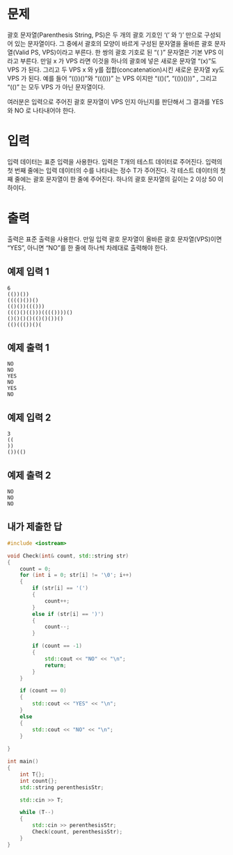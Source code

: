 문제
=========
괄호 문자열(Parenthesis String, PS)은 두 개의 괄호 기호인 ‘(’ 와 ‘)’ 만으로 구성되어 있는 문자열이다. 그 중에서 괄호의 모양이 바르게 구성된 문자열을 올바른 괄호 문자열(Valid PS, VPS)이라고 부른다. 한 쌍의 괄호 기호로 된 “( )” 문자열은 기본 VPS 이라고 부른다. 만일 x 가 VPS 라면 이것을 하나의 괄호에 넣은 새로운 문자열 “(x)”도 VPS 가 된다. 그리고 두 VPS x 와 y를 접합(concatenation)시킨 새로운 문자열 xy도 VPS 가 된다. 예를 들어 “(())()”와 “((()))” 는 VPS 이지만 “(()(”, “(())()))” , 그리고 “(()” 는 모두 VPS 가 아닌 문자열이다. 

여러분은 입력으로 주어진 괄호 문자열이 VPS 인지 아닌지를 판단해서 그 결과를 YES 와 NO 로 나타내어야 한다. 

입력
========
입력 데이터는 표준 입력을 사용한다. 입력은 T개의 테스트 데이터로 주어진다. 입력의 첫 번째 줄에는 입력 데이터의 수를 나타내는 정수 T가 주어진다. 각 테스트 데이터의 첫째 줄에는 괄호 문자열이 한 줄에 주어진다. 하나의 괄호 문자열의 길이는 2 이상 50 이하이다. 

출력
========
출력은 표준 출력을 사용한다. 만일 입력 괄호 문자열이 올바른 괄호 문자열(VPS)이면 “YES”, 아니면 “NO”를 한 줄에 하나씩 차례대로 출력해야 한다. 

예제 입력 1 
---------
```
6
(())())
(((()())()
(()())((()))
((()()(()))(((())))()
()()()()(()()())()
(()((())()(
```
예제 출력 1 
---------
```
NO
NO
YES
NO
YES
NO
```
예제 입력 2 
--------
```
3
((
))
())(()
```
예제 출력 2 
--------
```
NO
NO
NO
```

내가 제출한 답
----------
```cpp
#include <iostream>

void Check(int& count, std::string str)
{
	count = 0;
	for (int i = 0; str[i] != '\0'; i++)
	{
		if (str[i] == '(')
		{
			count++;
		}
		else if (str[i] == ')')
		{
			count--;
		}

		if (count == -1)
		{
			std::cout << "NO" << "\n";
			return;
		}
	}

	if (count == 0)
	{
		std::cout << "YES" << "\n";
	}
	else
	{
		std::cout << "NO" << "\n";
	}
	
}

int main()
{
	int T{};
	int count{};
	std::string perenthesisStr;

	std::cin >> T;

	while (T--)
	{
		std::cin >> perenthesisStr;
		Check(count, perenthesisStr);
	}
}
```
